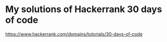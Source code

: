 # My solutions of Hackerrank 30 days of code

https://www.hackerrank.com/domains/tutorials/30-days-of-code